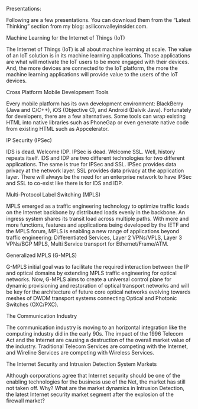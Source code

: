 Presentations:

Following are a few presentations. You can download them from the “Latest Thinking” section from my blog: asiliconvalleyinsider.com.


Machine Learning for the Internet of Things (IoT)

The Internet of Things (IoT) is all about machine learning at scale. The value of an IoT solution is in its machine learning applications. Those applications are what will motivate the IoT users to be more engaged with their devices. And, the more devices are connected to the IoT platform, the more the machine learning applications will provide value to the users of the IoT devices.


Cross Platform Mobile Development Tools

Every mobile platform has its own development environment: BlackBerry (Java and C/C++), iOS (Objective C), and Android (Dalvik Java). Fortunately for developers, there are a few alternatives. Some tools can wrap existing HTML into native libraries such as PhoneGap or even generate native code from existing HTML such as Appcelerator.


IP Security (IPSec)

IDS is dead. Welcome IDP. IPSec is dead. Welcome SSL. Well, history repeats itself. IDS and IDP are two different technologies for two different applications. The same is true for IPSec and SSL. IPSec provides data privacy at the network layer. SSL provides data privacy at the application layer. There will always be the need for an enterprise network to have IPSec and SSL to co-exist like there is for IDS and IDP. 


Multi-Protocol Label Switching (MPLS)

MPLS emerged as a traffic engineering technology to optimize traffic loads on the Internet backbone by distributed loads evenly in the backbone. An ingress system shares its transit load across multiple paths. With more and more functions, features and applications being developed by the IETF and the MPLS forum, MPLS is enabling a new range of applications beyond traffic engineering: Differentiated Services, Layer 2 VPNs/VPLS, Layer 3 VPNs/BGP MPLS, Multi Service transport for Ethernet/Frame/ATM. 


Generalized MPLS (G-MPLS)

G-MPLS initial goal was to facilitate the required interaction between the IP and optical domains by extending MPLS traffic engineering for optical networks. Now, G-MPLS aims to create a universal control plane for dynamic provisioning and restoration of optical transport networks and will be key for the architecture of future core optical networks evolving towards meshes of DWDM transport systems connecting Optical and Photonic Switches (OXC/PXC).


The Communication Industry

The communication industry is moving to an horizontal integration like the computing industry did in the early 90s. The impact of the 1996 Telecom Act and the Internet are causing a destruction of the overall market value of the industry. Traditional Telecom Services are competing with the Internet, and Wireline Services are competing with Wireless Services.


The Internet Security and Intrusion Detection System Markets

Although corporations agree that Internet security should be one of the enabling technologies for the business use of the Net, the market has still not taken off. Why? What are the market dynamics in Intrusion Detection, the latest Internet security market segment after the explosion of the firewall market?

